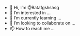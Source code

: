 - 👋 Hi, I’m @Batafgshshsg
- 👀 I’m interested in ...
- 🌱 I’m currently learning ...
- 💞️ I’m looking to collaborate on ...
- 📫 How to reach me ...

<!---
Batafgshshsg/Batafgshshsg is a ✨ special ✨ repository because its `README.md` (this file) appears on your GitHub profile.
You can click the Preview link to take a look at your changes.
--->
